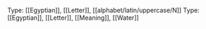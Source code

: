 Type: [[Egyptian]], [[Letter]], [[alphabet/latin/uppercase/N]]
Type: [[Egyptian]], [[Letter]], [[Meaning]], [[Water]]